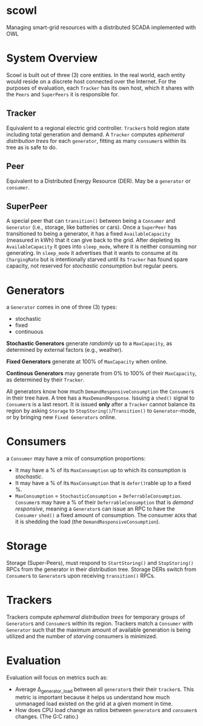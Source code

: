 # scowl
Managing smart-grid resources with a distributed SCADA implemented with OWL

# System Overview

Scowl is built out of three (3) core entities. In the real world, each entity would reside on a discrete host connected over the Internet. For the purposes of evaluation, each `Tracker` has its own host, which it shares with the `Peers` and `SuperPeers` it is responsible for.

## Tracker
Equivalent to a regional electric grid controller. `Tracker`s hold region state including total generation and demand. A `Tracker` computes *ephemeral distribution trees* for each `generator`, fitting as many `consumer`s within its tree as is safe to do.

## Peer
Equivalent to a Distributed Energy Resource (DER). May be a `generator` or `consumer`.

## SuperPeer
A special peer that can `transition()` between being a `Consumer` and `Generator` (i.e., storage, like batteries or cars). Once a `SuperPeer` has transitioned to being a generator, it has a fixed `AvailableCapacity` (measured in kWh) that it can give back to the grid. After depleting its `AvailableCapacity` it goes into `sleep_mode`, where it is neither consuming nor generating. In `sleep_mode` it advertises that it wants to consume at its `ChargingRate` but is intentionally starved until its `Tracker` has found spare capacity, not reserved for *stochastic consumption* but regular peers.

# Generators
a `Generator` comes in one of three (3) types:
- stochastic
- fixed
- continuous

**Stochastic Generators** generate *randomly* up to a `MaxCapacity`, as determined by external factors (e.g., weather).

**Fixed Generators** generate at 100% of `MaxCapacity` when online.

**Continous Generators** may generate from 0% to 100% of their `MaxCapacity`, as determined by their `Tracker`.

All generators know how much `DemandResponsiveConsumption` the `Consumer`s in their tree have. A tree has a `MaxDemandResponse`. Issuing a `shed()` signal to `Consumer`s is a last resort. It is issued **only** after a `Tracker` cannot balance its region by asking `Storage` to `StopStoring()`/`Transition()` to `Generator`-mode, or by bringing new `Fixed Generators` online.

# Consumers
a `Consumer` may have a mix of consumption proportions:
- It may have a % of its `MaxConsumption` up to which its consumption is *stochastic*.
- It may have a % of its `MaxConsumption` that is `defer()`rable up to a fixed %.
- `MaxConsumption` = `StochasticConsumption` + `DeferrableConsumption`. `Consumer`s may have a % of their `DeferrableConsumption` that is *demand responsive*, meaning a `Generator`s can issue an RPC to have the `Consumer` `shed()` a fixed amount of consumption. The consumer `ACK`s that it is shedding the load (the `DemandResponsiveConsumption`).

# Storage 
Storage (Super-Peers), must respond to `StartStoring()` and `StopStoring()` RPCs from the generator in their distribution tree. Storage DERs switch from `Consumer`s to `Generator`s upon receiving `transition()` RPCs.

# Trackers
Trackers compute *ephemeral distribution trees* for temporary groups of `Generator`s and `Consumer`s within its region. Trackers match a `Consumer` with `Generator` such that the maximum amount of available generation is being utilized and the number of *starving* consumers is minimized.

# Evaluation
Evaluation will focus on metrics such as:
- Average ∆<sub>generator_load</sub> between all `generator`s their their `tracker`s. This metric is important because it helps us understand how much unmanaged load existed on the grid at a given moment in time.
- How does CPU load change as ratios between `generator`s and `consumer`s changes. (The G:C ratio.)